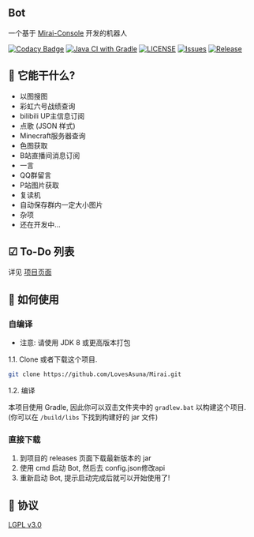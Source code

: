 ## Bot

一个基于 [Mirai-Console](https://github.com/mamoe/mirai-console) 开发的机器人


[![Codacy Badge](https://app.codacy.com/project/badge/Grade/0e2b2a8885684d4892274f2c9298c649)](https://www.codacy.com/manual/LovesAsuna/Mirai?utm_source=github.com&amp;utm_medium=referral&amp;utm_content=LovesAsuna/Mirai&amp;utm_campaign=Badge_Grade)
[![Java CI with Gradle](https://github.com/LovesAsuna/Mirai/workflows/Java%20CI%20with%20Gradle/badge.svg)](https://github.com/LovesAsuna/Mirai/actions)
[![LICENSE](https://img.shields.io/github/license/LovesAsuna/Mirai.svg?style=popout)](https://github.com/LovesAsuna/Mirai/blob/master/LICENSE)
[![Issues](https://img.shields.io/github/issues/LovesAsuna/Mirai.svg?style=popout)](https://github.com/SLovesAsuna/Mirai/issues)
[![Release](https://img.shields.io/github/v/release/LovesAsuna/Mirai?include_prereleases)](https://github.com/LovesAsuna/Mirai/releases)

## 🎉 它能干什么?
* 以图搜图
* 彩虹六号战绩查询
* bilibili UP主信息订阅
* 点歌 (JSON 样式)
* Minecraft服务器查询
* 色图获取
* B站直播间消息订阅
* 一言
* QQ群留言
* P站图片获取
* 复读机
* 自动保存群内一定大小图片
* 杂项
* 还在开发中...

## ☑ To-Do 列表
详见 [项目页面](https://github.com/LovesAsuna/Mirai/projects/1)

## 💽 如何使用

### 自编译

- 注意: 请使用 JDK 8 或更高版本打包

1.1. Clone 或者下载这个项目.

```bash
git clone https://github.com/LovesAsuna/Mirai.git
```

1.2. 编译

本项目使用 Gradle, 因此你可以双击文件夹中的 `gradlew.bat` 以构建这个项目.
(你可以在 `/build/libs` 下找到构建好的 jar 文件)

### 直接下载
1. 到项目的 releases 页面下载最新版本的 jar
2. 使用 cmd 启动 Bot, 然后去 config.json修改api
3. 重新启动 Bot, 提示启动完成后就可以开始使用了!

## 📜 协议 
[LGPL v3.0](https://github.com/LovesAsuna/Mirai/blob/master/LICENSE)